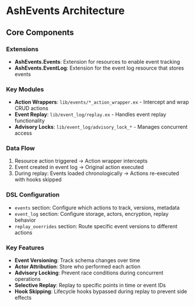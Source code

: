 # AshEvents Architecture

## Core Components

### Extensions
- **AshEvents.Events**: Extension for resources to enable event tracking
- **AshEvents.EventLog**: Extension for the event log resource that stores events

### Key Modules
- **Action Wrappers**: `lib/events/*_action_wrapper.ex` - Intercept and wrap CRUD actions
- **Event Replay**: `lib/event_log/replay.ex` - Handles event replay functionality
- **Advisory Locks**: `lib/event_log/advisory_lock_*` - Manages concurrent access

### Data Flow
1. Resource action triggered → Action wrapper intercepts
2. Event created in event log → Original action executed
3. During replay: Events loaded chronologically → Actions re-executed with hooks skipped

### DSL Configuration
- `events` section: Configure which actions to track, versions, metadata
- `event_log` section: Configure storage, actors, encryption, replay behavior
- `replay_overrides` section: Route specific event versions to different actions

### Key Features
- **Event Versioning**: Track schema changes over time
- **Actor Attribution**: Store who performed each action
- **Advisory Locking**: Prevent race conditions during concurrent operations
- **Selective Replay**: Replay to specific points in time or event IDs
- **Hook Skipping**: Lifecycle hooks bypassed during replay to prevent side effects